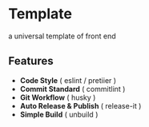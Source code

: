 # Template

a universal template of front end

## Features

- **Code Style** ( eslint / pretiier )
- **Commit Standard** ( commitlint )
- **Git Workflow** ( husky )
- **Auto Release & Publish** ( release-it )
- **Simple Build** ( unbuild )
